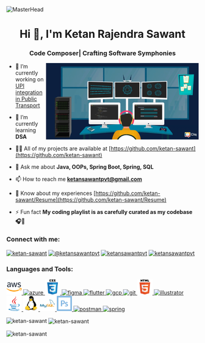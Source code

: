 ![MasterHead](https://github.com/ketan-sawant/ketan-sawant/blob/main/softwareengineer.png)
<h1 align="center">Hi 👋, I'm Ketan Rajendra Sawant</h1>
<h3 align="center">Code Composer| Crafting Software Symphonies</h3>
<img align="right" alt="coding" width ="400" src="https://github.com/ketan-sawant/ketan-sawant/blob/main/git%20sticker.gif">

- 🔭 I’m currently working on [UPI integration in Public Transport](https://github.com/ketan-sawant/publictransportUPI)

- 🌱 I’m currently learning **DSA**

- 👨‍💻 All of my projects are available at [https://github.com/ketan-sawant](https://github.com/ketan-sawant)

- 💬 Ask me about **Java, OOPs, Spring Boot, Spring, SQL**

- 📫 How to reach me **ketansawantpvt@gmail.com**

- 📄 Know about my experiences [https://github.com/ketan-sawant/Resume](https://github.com/ketan-sawant/Resume)

- ⚡ Fun fact **My coding playlist is as carefully curated as my codebase 🎧📝**

<h3 align="left">Connect with me:</h3>
<p align="left">
<a href="https://linkedin.com/in/ketan-sawant" target="blank"><img align="center" src="https://raw.githubusercontent.com/rahuldkjain/github-profile-readme-generator/master/src/images/icons/Social/linked-in-alt.svg" alt="ketan-sawant" height="30" width="40" /></a>
<a href="https://medium.com/@ketansawantpvt" target="blank"><img align="center" src="https://raw.githubusercontent.com/rahuldkjain/github-profile-readme-generator/master/src/images/icons/Social/medium.svg" alt="@ketansawantpvt" height="30" width="40" /></a>
<a href="https://www.hackerrank.com/ketansawantpvt" target="blank"><img align="center" src="https://raw.githubusercontent.com/rahuldkjain/github-profile-readme-generator/master/src/images/icons/Social/hackerrank.svg" alt="ketansawantpvt" height="30" width="40" /></a>
<a href="https://www.leetcode.com/ketansawantpvt" target="blank"><img align="center" src="https://raw.githubusercontent.com/rahuldkjain/github-profile-readme-generator/master/src/images/icons/Social/leet-code.svg" alt="ketansawantpvt" height="30" width="40" /></a>
</p>

<h3 align="left">Languages and Tools:</h3>
<p align="left"> <a href="https://aws.amazon.com" target="_blank" rel="noreferrer"> <img src="https://raw.githubusercontent.com/devicons/devicon/master/icons/amazonwebservices/amazonwebservices-original-wordmark.svg" alt="aws" width="40" height="40"/> </a> <a href="https://azure.microsoft.com/en-in/" target="_blank" rel="noreferrer"> <img src="https://www.vectorlogo.zone/logos/microsoft_azure/microsoft_azure-icon.svg" alt="azure" width="40" height="40"/> </a> <a href="https://www.w3schools.com/css/" target="_blank" rel="noreferrer"> <img src="https://raw.githubusercontent.com/devicons/devicon/master/icons/css3/css3-original-wordmark.svg" alt="css3" width="40" height="40"/> </a> <a href="https://www.figma.com/" target="_blank" rel="noreferrer"> <img src="https://www.vectorlogo.zone/logos/figma/figma-icon.svg" alt="figma" width="40" height="40"/> </a> <a href="https://flutter.dev" target="_blank" rel="noreferrer"> <img src="https://www.vectorlogo.zone/logos/flutterio/flutterio-icon.svg" alt="flutter" width="40" height="40"/> </a> <a href="https://cloud.google.com" target="_blank" rel="noreferrer"> <img src="https://www.vectorlogo.zone/logos/google_cloud/google_cloud-icon.svg" alt="gcp" width="40" height="40"/> </a> <a href="https://git-scm.com/" target="_blank" rel="noreferrer"> <img src="https://www.vectorlogo.zone/logos/git-scm/git-scm-icon.svg" alt="git" width="40" height="40"/> </a> <a href="https://www.w3.org/html/" target="_blank" rel="noreferrer"> <img src="https://raw.githubusercontent.com/devicons/devicon/master/icons/html5/html5-original-wordmark.svg" alt="html5" width="40" height="40"/> </a> <a href="https://www.adobe.com/in/products/illustrator.html" target="_blank" rel="noreferrer"> <img src="https://www.vectorlogo.zone/logos/adobe_illustrator/adobe_illustrator-icon.svg" alt="illustrator" width="40" height="40"/> </a> <a href="https://www.java.com" target="_blank" rel="noreferrer"> <img src="https://raw.githubusercontent.com/devicons/devicon/master/icons/java/java-original.svg" alt="java" width="40" height="40"/> </a> <a href="https://www.linux.org/" target="_blank" rel="noreferrer"> <img src="https://raw.githubusercontent.com/devicons/devicon/master/icons/linux/linux-original.svg" alt="linux" width="40" height="40"/> </a> <a href="https://www.mysql.com/" target="_blank" rel="noreferrer"> <img src="https://raw.githubusercontent.com/devicons/devicon/master/icons/mysql/mysql-original-wordmark.svg" alt="mysql" width="40" height="40"/> </a> <a href="https://www.photoshop.com/en" target="_blank" rel="noreferrer"> <img src="https://raw.githubusercontent.com/devicons/devicon/master/icons/photoshop/photoshop-line.svg" alt="photoshop" width="40" height="40"/> </a> <a href="https://postman.com" target="_blank" rel="noreferrer"> <img src="https://www.vectorlogo.zone/logos/getpostman/getpostman-icon.svg" alt="postman" width="40" height="40"/> </a> <a href="https://spring.io/" target="_blank" rel="noreferrer"> <img src="https://www.vectorlogo.zone/logos/springio/springio-icon.svg" alt="spring" width="40" height="40"/> </a> </p>

<p><img align="left" src="https://github-readme-stats.vercel.app/api/top-langs?username=ketan-sawant&show_icons=true&locale=en&layout=compact" alt="ketan-sawant" /></p>

<p>&nbsp;<img align="center" src="https://github-readme-stats.vercel.app/api?username=ketan-sawant&show_icons=true&locale=en" alt="ketan-sawant" /></p>

<p><img align="center" src="https://github-readme-streak-stats.herokuapp.com/?user=ketan-sawant&" alt="ketan-sawant" /></p>
